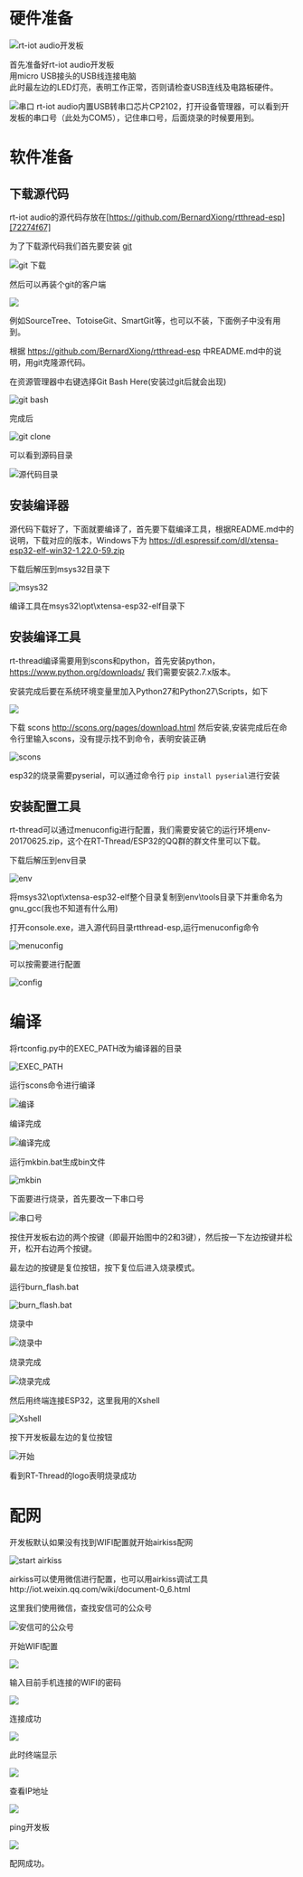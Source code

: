 # 硬件准备

![rt-iot audio开发板](assets/getting_started-f74c3c02.jpg)

首先准备好rt-iot audio开发板  
用micro USB接头的USB线连接电脑  
此时最左边的LED灯亮，表明工作正常，否则请检查USB连线及电路板硬件。

![串口](assets/getting_started-646ac3a7.png)
rt-iot audio内置USB转串口芯片CP2102，打开设备管理器，可以看到开发板的串口号（此处为COM5），记住串口号，后面烧录的时候要用到。

# 软件准备

## 下载源代码

rt-iot audio的源代码存放在[https://github.com/BernardXiong/rtthread-esp][72274f67]  

为了下载源代码我们首先要安装 [git][a9c9fba0]  

![git 下载](assets/getting_started-a4d0c4ad.png)  

然后可以再装个git的客户端

![](assets/getting_started-4025e372.png)

例如SourceTree、TotoiseGit、SmartGit等，也可以不装，下面例子中没有用到。  

根据 https://github.com/BernardXiong/rtthread-esp 中README.md中的说明，用git克隆源代码。

在资源管理器中右键选择Git Bash Here(安装过git后就会出现)

![git bash](assets/getting_started-c7198d79.png)

完成后

![git clone](assets/getting_started-7a6aa035.png)

可以看到源码目录  

![源代码目录](assets/getting_started-988a0b31.png)

## 安装编译器

源代码下载好了，下面就要编译了，首先要下载编译工具，根据README.md中的说明，下载对应的版本，Windows下为
https://dl.espressif.com/dl/xtensa-esp32-elf-win32-1.22.0-59.zip

下载后解压到msys32目录下

![msys32](assets/getting_started-3c6ba3c9.png)  

编译工具在msys32\opt\xtensa-esp32-elf目录下

## 安装编译工具

rt-thread编译需要用到scons和python，首先安装python，https://www.python.org/downloads/ 我们需要安装2.7.x版本。  

安装完成后要在系统环境变量里加入Python27和Python27\Scripts，如下

![](assets/getting_started-9d238132.png)  

下载 scons http://scons.org/pages/download.html 然后安装,安装完成后在命令行里输入scons，没有提示找不到命令，表明安装正确

![scons](assets/getting_started-5e5d989c.png)

esp32的烧录需要pyserial，可以通过命令行 `pip install pyserial`进行安装

## 安装配置工具

rt-thread可以通过menuconfig进行配置，我们需要安装它的运行环境env-20170625.zip，这个在RT-Thread/ESP32的QQ群的群文件里可以下载。

下载后解压到env目录

![env](assets/getting_started-6b28db9c.png)  

将msys32\opt\xtensa-esp32-elf整个目录复制到env\tools目录下并重命名为gnu_gcc(我也不知道有什么用)  

打开console.exe，进入源代码目录rtthread-esp,运行menuconfig命令

![menuconfig](assets/getting_started-41ecf8c9.png)  

可以按需要进行配置  

![config](assets/getting_started-3c24080d.png)

# 编译

将rtconfig.py中的EXEC_PATH改为编译器的目录

![EXEC_PATH](assets/getting_started-013c09e8.png)  

运行scons命令进行编译  

![编译](assets/getting_started-2569ce72.png)  

编译完成  

![编译完成](assets/getting_started-4252f7e8.png)  

运行mkbin.bat生成bin文件

![mkbin](assets/getting_started-a86f9565.png)  

下面要进行烧录，首先要改一下串口号

![串口号](assets/getting_started-bc9a4e77.png)  

按住开发板右边的两个按键（即最开始图中的2和3键），然后按一下左边按键并松开，松开右边两个按键。  

最左边的按键是复位按钮，按下复位后进入烧录模式。  

运行burn_flash.bat

![burn_flash.bat](assets/getting_started-82c71dc2.png)  

烧录中  

![烧录中](assets/getting_started-2e1f72b3.png)  

烧录完成  

![烧录完成](assets/getting_started-a702cf60.png)

然后用终端连接ESP32，这里我用的Xshell

![Xshell](assets/getting_started-38d9f433.png)  

按下开发板最左边的复位按钮

![开始](assets/getting_started-b86d7533.png)  

看到RT-Thread的logo表明烧录成功

# 配网

开发板默认如果没有找到WIFI配置就开始airkiss配网

![start airkiss](assets/getting_started-4a5b4d92.png)  

airkiss可以使用微信进行配置，也可以用airkiss调试工具http://iot.weixin.qq.com/wiki/document-0_6.html  

这里我们使用微信，查找安信可的公众号

![安信可的公众号](assets/getting_started-24bf6075.png)   

开始WIFI配置

![](assets/getting_started-a6c6995b.png)

输入目前手机连接的WIFI的密码

![](assets/getting_started-02b8c155.png)

连接成功

![](assets/getting_started-472c8030.png)

此时终端显示  

![](assets/getting_started-ea48b9e6.png)  

查看IP地址  

![](assets/getting_started-1c38c41a.png)  

ping开发板  

![](assets/getting_started-c49bf27c.png)

配网成功。

[72274f67]: https://github.com/BernardXiong/rtthread-esp-idf "rt-iot audio源代码"
[a9c9fba0]: https://git-scm.com/downloads "git"
